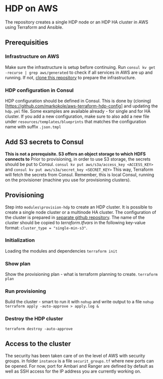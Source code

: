 # HDP on AWS
The repository creates a single HDP node or an HDP HA cluster in AWS using Terraform and Ansible.

## Prerequisities
### Infrastructure on AWS
Make sure the infrastructure is setup before continuing. Run `consul kv get -recurse | grep aws/generated` to check if all services in AWS are up and running. If not, [clone this repository](https://github.com/markokole/aws-with-terraform) to prepare the infrastructure.

### HDP configuration in Consul
HDP configuration should be defined in Consul. This is done by (cloning)[https://github.com/markokole/aws-terraform-hdp-config] and updating the `hdp.yml` file. Some examples are available already - for single and for HA cluster.
If you add a new configuration, make sure to also add a new file under `resources/templates/blueprints` that matches the configuration name with suffix `.json.tmpl`

## Add S3 secrets to Consul
**This is not a prerequisite. S3 offers an object storage to which HDFS connects to**
Prior to provisioning, in order to use S3 storage, the secrets should be put to Consul.
`consul kv put aws/s3a/access_key <ACCESS_KEY>`
and
`consul kv put aws/s3a/secret_key <SECRET_KEY>`
This way, Terraform will fetch the secrets from Consul. Remember, this is local Consul, running on the provisioner (machine you use for provisioning clusters).

## Provisioning
Step into `modules\provision-hdp` to create an HDP cluster. It is possible to create a single node cluster or a multinode HA cluster. The configuration of the cluster is prepared in [separate github repository](https://github.com/markokole/aws-terraform-hdp-config). The name of the cluster should be copied to *terraform.tfvars* in the following key-value format: `cluster_type = "single-min-s3"`.

### Initialization
Loading the modules and dependencies
`terraform init`

### Show plan
Show the provisioning plan - what is terraform planning to create.
`terraform plan`

### Run provisioning
Build the cluster - smart to run it with `nohup` and write output to a file
`nohup terraform apply -auto-approve > apply.log &`

### Destroy the HDP cluster
`terraform destroy -auto-approve`

## Access to the cluster
The security has been taken care of on the level of AWS with security groups. in folder `instance` is a file `securit_groups.tf` where new ports can be opened. For now, port for Ambari and Ranger are defined by default as well as SSH access for the IP address you are currently working on.
